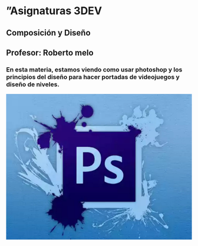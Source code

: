 # ”Asignaturas 3DEV

## Composición y Diseño 

## Profesor: Roberto melo 

### En esta materia, estamos viendo como usar photoshop y los principios del diseño para hacer portadas de videojuegos y diseño de niveles.

![Comp-y-Diseño](../Assets/Principios%20de%20composición%20y%20diseño.jpg)